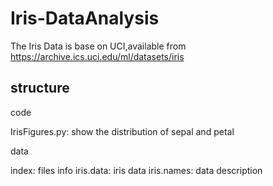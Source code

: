 # Iris-DataAnalysis

The Iris Data is base on UCI,available from https://archive.ics.uci.edu/ml/datasets/iris


## structure

code

  IrisFigures.py: show the distribution of sepal and petal
  
data

  index: files info
  iris.data: iris data
  iris.names: data description
 
